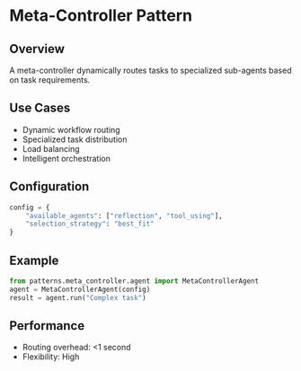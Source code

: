 # Meta-Controller Pattern

## Overview

A meta-controller dynamically routes tasks to specialized sub-agents based on task requirements.

## Use Cases
- Dynamic workflow routing
- Specialized task distribution
- Load balancing
- Intelligent orchestration

## Configuration

```python
config = {
    "available_agents": ["reflection", "tool_using"],
    "selection_strategy": "best_fit"
}
```

## Example

```python
from patterns.meta_controller.agent import MetaControllerAgent
agent = MetaControllerAgent(config)
result = agent.run("Complex task")
```

## Performance

- Routing overhead: <1 second
- Flexibility: High
